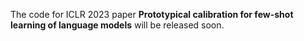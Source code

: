 The code for ICLR 2023 paper **Prototypical calibration for few-shot learning of language models** will be released soon.
